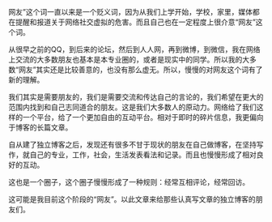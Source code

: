 网友”这个词一直以来是一个贬义词，因为从我们上学开始，学校，家里，媒体都在提醒和报道关于网络社交虚拟的危害。而且自己也在一定程度上很介意“网友”这个词。

从很早之前的QQ，到后来的论坛，然后到人人网，再到微博，到微信，我在网络上交流的大多数朋友也基本是本专业圈的，或者是现实中的同学。所以我的大多数“网友”其实还是比较善意的，也没有那么虚无。所以，慢慢的对网友这个词有了新的理解。


<!--more-->

我们其实是需要朋友的，我们是需要交流和传达自己的言论的，我们希望在更大的范围内找到和自己志同道合的朋友。这是我们大多数人的原动力。网络给了我们这样的一个平台，给了一个更加自由的互动平台。相对于即时的碎片信息，我更偏向于博客的长篇文章。

自从建了独立博客之后，发现还有很多不甘于现状的朋友在自己做博客，在坚持写作，就自己的专业，工作，社会，生活发表看法和记录。而且也慢慢形成了相对良好的互动。

这也是一个圈子，这个圈子慢慢形成了一种规则：经常互相评论，经常回访。

这可能是我目前这个阶段的“网友”。以此文章来给那些认真写文章的独立博客的朋友们。
